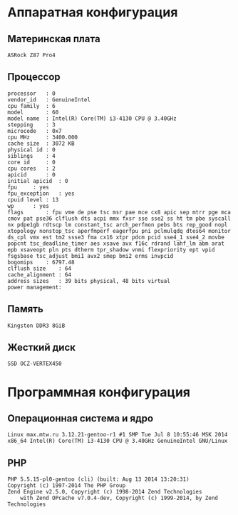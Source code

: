 # Аппаратная конфигурация

## Материнская плата

    ASRock Z87 Pro4

## Процессор

    processor	: 0
    vendor_id	: GenuineIntel
    cpu family	: 6
    model		: 60
    model name	: Intel(R) Core(TM) i3-4130 CPU @ 3.40GHz
    stepping	: 3
    microcode	: 0x7
    cpu MHz		: 3400.000
    cache size	: 3072 KB
    physical id	: 0
    siblings	: 4
    core id		: 0
    cpu cores	: 2
    apicid		: 0
    initial apicid	: 0
    fpu		: yes
    fpu_exception	: yes
    cpuid level	: 13
    wp		: yes
    flags		: fpu vme de pse tsc msr pae mce cx8 apic sep mtrr pge mca cmov pat pse36 clflush dts acpi mmx fxsr sse sse2 ss ht tm pbe syscall nx pdpe1gb rdtscp lm constant_tsc arch_perfmon pebs bts rep_good nopl xtopology nonstop_tsc aperfmperf eagerfpu pni pclmulqdq dtes64 monitor ds_cpl vmx est tm2 ssse3 fma cx16 xtpr pdcm pcid sse4_1 sse4_2 movbe popcnt tsc_deadline_timer aes xsave avx f16c rdrand lahf_lm abm arat epb xsaveopt pln pts dtherm tpr_shadow vnmi flexpriority ept vpid fsgsbase tsc_adjust bmi1 avx2 smep bmi2 erms invpcid
    bogomips	: 6797.48
    clflush size	: 64
    cache_alignment	: 64
    address sizes	: 39 bits physical, 48 bits virtual
    power management:

## Память

    Kingston DDR3 8GiB

## Жесткий диск

    SSD OCZ-VERTEX450


# Программная конфигурация

## Операционная система и ядро

    Linux max.mtw.ru 3.12.21-gentoo-r1 #1 SMP Tue Jul 8 10:55:46 MSK 2014 x86_64 Intel(R) Core(TM) i3-4130 CPU @ 3.40GHz GenuineIntel GNU/Linux

## PHP

    PHP 5.5.15-pl0-gentoo (cli) (built: Aug 13 2014 13:20:31) 
    Copyright (c) 1997-2014 The PHP Group
    Zend Engine v2.5.0, Copyright (c) 1998-2014 Zend Technologies
        with Zend OPcache v7.0.4-dev, Copyright (c) 1999-2014, by Zend Technologies


